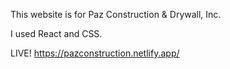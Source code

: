 This website is for Paz Construction & Drywall, Inc.

I used React and CSS.

LIVE!
https://pazconstruction.netlify.app/
